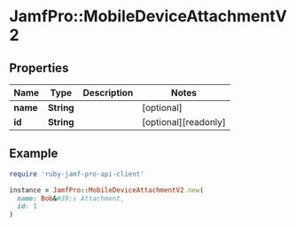 # JamfPro::MobileDeviceAttachmentV2

## Properties

| Name | Type | Description | Notes |
| ---- | ---- | ----------- | ----- |
| **name** | **String** |  | [optional] |
| **id** | **String** |  | [optional][readonly] |

## Example

```ruby
require 'ruby-jamf-pro-api-client'

instance = JamfPro::MobileDeviceAttachmentV2.new(
  name: Bob&#39;s Attachment,
  id: 1
)
```

